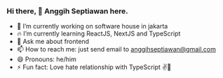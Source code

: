 ### Hi there, 👋 Anggih Septiawan here.

- 🔭 I’m currently working on software house in jakarta
- 🔥 I’m currently learning ReactJS, NextJS and TypeScript
- 💬 Ask me about frontend
- 📫 How to reach me: just send email to anggihseptiawan@gmail.com
- 😄 Pronouns: he/him
- ⚡ Fun fact: Love hate relationship with TypeScript ✌🤣
